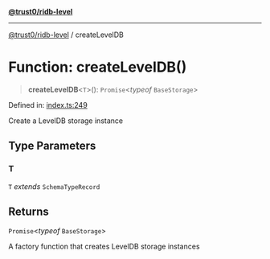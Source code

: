 [**@trust0/ridb-level**](../README.md)

***

[@trust0/ridb-level](../README.md) / createLevelDB

# Function: createLevelDB()

> **createLevelDB**\<`T`\>(): `Promise`\<*typeof* `BaseStorage`\>

Defined in: [index.ts:249](https://github.com/trust0-project/RIDB/blob/c6b66934724268652b2a7a7223d024e63cb2d559/packages/ridb-level/src/index.ts#L249)

Create a LevelDB storage instance

## Type Parameters

### T

`T` *extends* `SchemaTypeRecord`

## Returns

`Promise`\<*typeof* `BaseStorage`\>

A factory function that creates LevelDB storage instances
